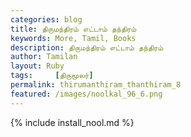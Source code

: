 ```yaml
---  
categories: blog  
title: திருமந்திரம் எட்டாம் தந்திரம்
keywords: More, Tamil, Books  
description: திருமந்திரம் எட்டாம் தந்திரம்
author: Tamilan  
layout: Ruby  
tags:     [திருமூலர்]
permalink: thirumanthiram_thanthiram_8  
featured: /images/noolkal_96_6.png  
---  
```

{% include install_nool.md %} 

